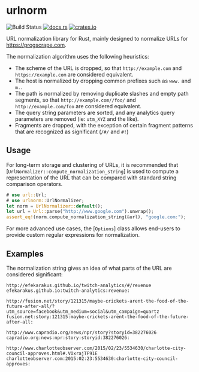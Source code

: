 # urlnorm

![Build Status](https://github.com/progscrape/urlnorm/actions/workflows/rust.yml/badge.svg)
[![docs.rs](https://docs.rs/urlnorm/badge.svg)](https://docs.rs/urlnorm)
[![crates.io](https://img.shields.io/crates/v/urlnorm.svg)](https://crates.io/crates/urlnorm)

URL normalization library for Rust, mainly designed to normalize URLs for <https://progscrape.com>.

The normalization algorithm uses the following heuristics:

 * The scheme of the URL is dropped, so that `http://example.com` and `https://example.com` are considered equivalent.
 * The host is normalized by dropping common prefixes such as `www.` and `m.`.
 * The path is normalized by removing duplicate slashes and empty path segments, so that `http://example.com//foo/` and `http://example.com/foo`
   are considered equivalent.
 * The query string parameters are sorted, and any analytics query parameters are removed (ie: `utm_XYZ` and the like).
 * Fragments are dropped, with the exception of certain fragment patterns that are recognized as significant (`/#/` and `#!`)

## Usage

For long-term storage and clustering of URLs, it is recommended that [`UrlNormalizer::compute_normalization_string`] is used to
compute a representation of the URL that can be compared with standard string comparison operators.

```rust
# use url::Url;
# use urlnorm::UrlNormalizer;
let norm = UrlNormalizer::default();
let url = Url::parse("http://www.google.com").unwrap();
assert_eq!(norm.compute_normalization_string(&url), "google.com:");
```

For more advanced use cases, the [`Options`] class allows end-users to provide custom regular expressions for normalization.

## Examples

The normalization string gives an idea of what parts of the URL are considered significant:

```text
http://efekarakus.github.io/twitch-analytics/#/revenue
efekarakus.github.io:twitch-analytics:revenue:

http://fusion.net/story/121315/maybe-crickets-arent-the-food-of-the-future-after-all/?utm_source=facebook&utm_medium=social&utm_campaign=quartz
fusion.net:story:121315:maybe-crickets-arent-the-food-of-the-future-after-all:

http://www.capradio.org/news/npr/story?storyid=382276026
capradio.org:news:npr:story:storyid:382276026:

http://www.charlotteobserver.com/2015/02/23/5534630/charlotte-city-council-approves.html#.VOxrajTF91E
charlotteobserver.com:2015:02:23:5534630:charlotte-city-council-approves:
```
